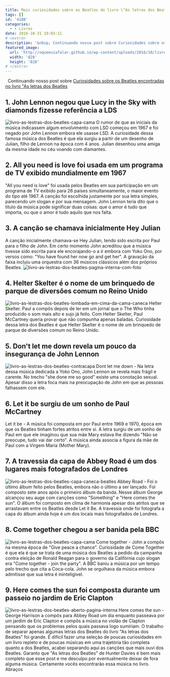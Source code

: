 ```yaml
---
title: Mais curiosidades sobre os Beatles do livro \"As letras dos Beatles\"
tags: []
id: '4188'
categories:
  - - Livros
date: 2016-10-31 19:03:11
# <extra>
description: '&nbsp; Continuando nosso post sobre Curiosidades sobre os Beatles encontradas no livro &#8220;As letras dos Beatles 1. John Lennon negou que Lucy in the Sky with diamonds fizesse referência a LDS O rumor de que as iniciais da música indicassem algum envolvimento com LSD começou em 1967 e foi negado por John Lennon embora ele usasse LSD. A curiosidade dessa famosa música dos Beatles é que ela surgiu a partir de um desenho de Julian, filho de Lennon na época com 4 anos. Julian desenhou uma amiga da mesma idade no céu voando com diamantes. 2. All you need is love foi usada em um programa de TV exibido mundialmente em 1967 &#8220;All you need is love&#8221; foi usada pelos Beatles em sua participação em um programa de TV exibido para 26 países simultaneamente, o maior evento do tipo até &hellip;'
featured_image: 
  url: 'http://oqueeuiafalar.github.io/wp-content/uploads/2016/10/livro-as-lestras-dos-beatles-capa-cama.jpg'
  width: '828'
  height: '828'
# </extra>
---
```


  Continuando nosso post sobre [Curiosidades sobre os Beatles encontradas no livro "As letras dos Beatles](http://natalia.blog.br/curiosidades-beatles/ "Curiosidades sobre os Beatles")

## 1\. John Lennon negou que Lucy in the Sky with diamonds fizesse referência a LDS

![livro-as-lestras-dos-beatles-capa-cama](/wp-content/uploads/2016/10/livro-as-lestras-dos-beatles-capa-cama.jpg) O rumor de que as iniciais da música indicassem algum envolvimento com LSD começou em 1967 e foi negado por John Lennon embora ele usasse LSD. A curiosidade dessa famosa música dos Beatles é que ela surgiu a partir de um desenho de Julian, filho de Lennon na época com 4 anos. Julian desenhou uma amiga da mesma idade no céu voando com diamantes.

## 2\. All you need is love foi usada em um programa de TV exibido mundialmente em 1967

"All you need is love" foi usada pelos Beatles em sua participação em um programa de TV exibido para 26 países simultaneamente, o maior evento do tipo até 1967. A canção foi escolhida justamente por sua letra simples, parecendo um slogan e por sua mensagem. John Lennon teria dito que o título da música pode significar duas coisas: que o amor é tudo que importa, ou que o amor é tudo aquilo que nos falta.

## 3\. A canção se chamava inicialmente Hey Julian

A canção inicialmente chamava-se Hey Julian, tendo sido escrita por Paul para o filho de John. Em certo momento John acreditou que a música tivesse sido escrita para ele encorajando-o a ir embora com Yoko Ono, por versos como: "You have found her now go and get her". A gravação da faixa incluiu uma orquestra com 36 músicos clássicos além dos próprios Beatles. ![livro-as-lestras-dos-beatles-pagina-interna-com-foto](/wp-content/uploads/2016/10/livro-as-lestras-dos-beatles-pagina-interna-com-foto.jpg)

## 4\. Helter Skelter é o nome de um brinquedo de parque de diversões comum no Reino Unido

![livro-as-lestras-dos-beatles-lombada-em-cima-da-cama-caneca](/wp-content/uploads/2016/10/livro-as-lestras-dos-beatles-lombada-em-cima-da-cama-caneca.jpg) Helter Skelter. Paul a compôs depois de ler em um jornal que o The Who tinha produzido o som mais alto e sujo já feito. Com Helter Skelter, Paul McCartney queria provar que não compunha apenas baladas. Curiosidade dessa letra dos Beatles é que Helter Skelter é o nome de um brinquedo de parque de diversões comum no Reino Unido.

## 5\. Don't let me down revela um pouco da insegurança de John Lennon

![livro-as-lestras-dos-beatles-contracapa](/wp-content/uploads/2016/10/livro-as-lestras-dos-beatles-contracapa.jpg) Dont let me down - Na letra dessa música dedicada a Yoko Ono, John Lennon se revela mais frágil e carente. No trecho "she done me so good" existe uma conotação sexual. Apesar disso a letra foca mais na preocupação de John em que as pessoas falhassem com ele.

## 6\. Let it be surgiu de um sonho de Paul McCartney

Let it be - A música foi composta em por Paul entre 1969 e 1970, época em que os Beatles tinham fortes atritos entre sí. A letra surgiu de um sonho de Paul em que ele imaginou que sua mãe Mary estava lhe dizendo "Não se preocupe, tudo vai dar certo". A música ainda associa a figura da mãe de Paul com a Virgem Maria (Mother Mary).

## 7\. A travessia da capa de Abbey Road é um dos lugares mais fotografados de Londres

![livro-as-lestras-dos-beatles-capa-caneca-beatles](/wp-content/uploads/2016/10/livro-as-lestras-dos-beatles-capa-caneca-beatles.jpg) Abbey Road - Foi o último álbum feito pelos Beatles, embora não o último a ser lançado. Foi composto sete anos após o primeiro álbum da banda. Nesse álbum George alcançou seu auge com canções como "Something" e "Here comes the sun". O álbum foi composto em clima de harmonia apesar dos atritos que se arrastavam entre os Beatles desde Let it Be. A travessia onde foi fotografa a capa do álbum ainda hoje é um dos locais mais fotografados de Londres.

## 8\. Come together chegou a ser banida pela BBC

![livro-as-lestras-dos-beatles-capa-cama](/wp-content/uploads/2016/10/livro-as-lestras-dos-beatles-capa-cama.jpg) Come together - John a compõs na mesma época de "Give peace a chance". Curiosidade de Come Together é que ela é que se trata de uma música dos Beatles a pedido da campanha contra eleição de Ronald Reagan para o governo da Califórnia cujo slogan era "Come together - join the party". A BBC baniu a música por um tempo pelo trecho que cita a Coca-cola. John se orgulhava da música embora admitisse que sua letra é ininteligível.

## 9\. Here comes the sun foi composta durante um passeio no jardim de Eric Clapton

![livro-as-lestras-dos-beatles-aberto-pagina-interna](/wp-content/uploads/2016/10/livro-as-lestras-dos-beatles-aberto-pagina-interna.jpg) Here comes the sun - George Harrison a compôs para Abbey Road um dia enquanto passeava por um jardim de Eric Clapton e compôs a música no violão de Clapton pensando que os problemas pelos quais passava logo sumiriam. O trabalho de separar apenas algumas letras dos Beatles do livro "As letras dos Beatles" foi grande. É difícil fazer uma seleção de poucas curiosidades em um livro repleto e de poucas músicas em uma trajetória tão completa quanto a dos Beatles, acabei separando aqui as canções que mais ouví dos Beatles. Garanto que "As letras dos Beatles" de Hunter Davies é bem mais completo que esse post e me desculpo por eventualmente deixar de fora alguma música. Certamente vocês encontrarão essa música no livro. Abraços
